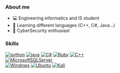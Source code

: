 ### About me
  - 💻 Engineering informatics and IS student
  - 🤖 Learning different languages (C++, C#, Java...)
  - 🥷 CyberSecurity enthusiast

### Skills
[![python](https://img.shields.io/badge/python-3670A0?style=for-the-badge&logo=python&logoColor=ffdd54)]()
[![java](https://img.shields.io/badge/Java-ED8B00?style=for-the-badge&logo=openjdk&logoColor=white)]()
[![C#](https://img.shields.io/badge/C_Sharp-007396?style=for-the-badge&logo=csharp&logoColor=white&labelColor=007396)]()
[![Ruby](https://img.shields.io/badge/ruby-%23CC342D.svg?style=for-the-badge&logo=ruby&logoColor=white)]()
[![C++](https://img.shields.io/badge/c++-%2300599C.svg?style=for-the-badge&logo=c%2B%2B&logoColor=white)]()
<br>
[![MicrosoftSQLServer](https://img.shields.io/badge/Microsoft%20SQL%20Server-CC2927?style=for-the-badge&logo=microsoft%20sql%20server&logoColor=white)]()
<br>
[![Windows](https://img.shields.io/badge/Windows-0078D6?style=for-the-badge&logo=windows&logoColor=white)]()
[![Ubuntu](https://img.shields.io/badge/Ubuntu-E95420?style=for-the-badge&logo=ubuntu&logoColor=white)]()
[![Kali](https://img.shields.io/badge/Kali-268BEE?style=for-the-badge&logo=kalilinux&logoColor=white)]()
